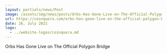 ```yaml
---
layout: partials/news/Post
image: /assets/img/news/posts/Orbs-Has-Gone-Live-on-The-Official-Polygon-Bridge-coinquora.jpeg
url: https://coinquora.com/orbs-has-gone-live-on-the-official-polygon-bridge/
date: 26, July 2021
logo: 
  - ../website-logos/coinquora.md
---
```


Orbs Has Gone Live on The Official Polygon Bridge